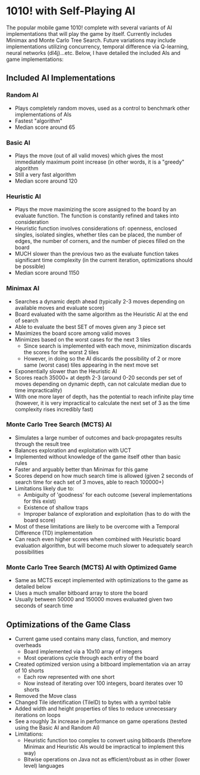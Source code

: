 # 1010! with Self-Playing AI
The popular mobile game 1010! complete with several variants of AI implementations that will play the game by itself. Currently includes Minimax and Monte Carlo Tree Search. Future variations may include implementations utilizing concurrency, temporal difference via Q-learning, neural networks (dl4j)...etc. Below, I have detailed the included AIs and game implementations:

## Included AI Implementations
### Random AI
* Plays completely random moves, used as a control to benchmark other implementations of AIs
* Fastest "algorithm"
* Median score around 65

### Basic AI
* Plays the move (out of all valid moves) which gives the most immediately maximum point increase (in other words, it is a "greedy" algorithm
* Still a very fast algorithm
* Median score around 120

### Heuristic AI
* Plays the move maximizing the score assigned to the board by an evaluate function. The function is constantly refined and takes into consideration
* Heuristic function involves considerations of: openness, enclosed singles, isolated singles, whether tiles can be placed, the number of edges, the number of corners, and the number of pieces filled on the board
* MUCH slower than the previous two as the evaluate function takes significant time complexity (in the current iteration, optimizations should be possible)
* Median score around 1150

### Minimax AI
* Searches a dynamic depth ahead (typically 2-3 moves depending on available moves and evaluate score)
* Board evaluated with the same algorithm as the Heuristic AI at the end of search
* Able to evaluate the best SET of moves given any 3 piece set
* Maximizes the board score among valid moves
* Minimizes based on the worst cases for the next 3 tiles
    - Since search is implemented with each move, minimization discards the scores for the worst 2 tiles
    - However, in doing so the AI discards the possibility of 2 or more same (worst case) tiles appearing in the next move set
* Exponentially slower than the Heuristic AI
* Scores reach 35000+ at depth 2-3 (around 0-20 seconds per set of moves depending on dynamic depth, can not calculate median due to time impracticality)
* With one more layer of depth, has the potential to reach infinite play time (however, it is very impractical to calculate the next set of 3 as the time complexity rises incredibly fast)

### Monte Carlo Tree Search (MCTS) AI
* Simulates a large number of outcomes and back-propagates results through the result tree
* Balances exploration and exploitation with UCT
* Implemented without knowledge of the game itself other than basic rules
* Faster and arguably better than Minimax for this game
* Scores depend on how much search time is allowed (given 2 seconds of search time for each set of 3 moves, able to reach 100000+)
* Limitations likely due to:
  - Ambiguity of 'goodness' for each outcome (several implementations for this exist)
  - Existence of shallow traps
  - Improper balance of exploration and exploitation (has to do with the board score)
* Most of these limitations are likely to be overcome with a Temporal Difference (TD) implementation
* Can reach even higher scores when combined with Heuristic board evaluation algorithm, but will become much slower to adequately search possibilities

### Monte Carlo Tree Search (MCTS) AI with Optimized Game
* Same as MCTS except implemented with optimizations to the game as detailed below
* Uses a much smaller bitboard array to store the board
* Usually between 50000 and 150000 moves evaluated given two seconds of search time

## Optimizations of the Game Class
* Current game used contains many class, function, and memory overheads
  - Board implemented via a 10x10 array of integers
  - Most operations cycle through each entry of the board
* Created optimized version using a bitboard implementation via an array of 10 shorts
  - Each row represented with one short
  - Now instead of iterating over 100 integers, board iterates over 10 shorts
* Removed the Move class
* Changed Tile identification (TileID) to bytes with a symbol table
* Added width and height properties of tiles to reduce unnecessary iterations on loops
* See a roughly 3x increase in performance on game operations (tested using the Basic AI and Random AI)
* Limitations: 
  - Heuristic function too complex to convert using bitboards (therefore Minimax and Heuristic AIs would be impractical to implement this way)
  - Bitwise operations on Java not as efficient/robust as in other (lower level) languages

